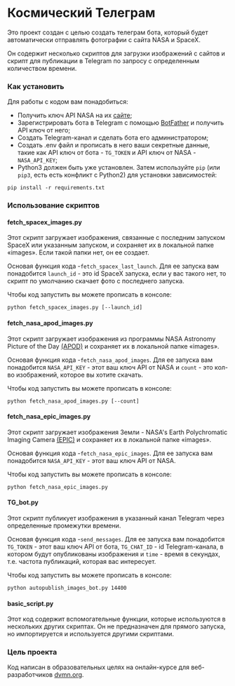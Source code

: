 # Космический Телеграм

Это проект создан с целью создать телеграм бота, который будет автоматически отправлять фотографии с сайта NASA и SpaceX. 

Он содержит несколько скриптов для загрузки изображений с сайтов и скрипт для публикации в Telegram по запросу с определенным количеством времени. 

### Как установить

Для работы с кодом вам понадобиться:
- Получить ключ API NASA на их [сайте](https://api.nasa.gov/);
- Зарегистрировать бота в Telegram с помощью [BotFather](https://telegram.me/BotFather) и получить API ключ от него;
- Создать Telegram-канал и сделать бота его администратором;
- Создать .env файл и прописать в него ваши секретные данные, такие как API ключ от бота - `TG_TOKEN` и API ключ от NASA - `NASA_API_KEY`;
- Python3 должен быть уже установлен. Затем используйте `pip` (или `pip3`, есть есть конфликт с Python2) для установки зависимостей:
```
pip install -r requirements.txt
```

### Использование скриптов
#### fetch_spacex_images.py
Этот скрипт загружает изображения, связанные с последним запуском SpaceX или указанным запуском, и сохраняет их в локальной папке «images». Если такой папки нет, он ее создает.

Основая функция кода -`fetch_spacex_last_launch`. Для ее запуска вам понадобится `launch_id` - это id SpaceX запуска, если у вас такого нет, то скрипт по умолчанию скачает фото с последнего запуска.

Чтобы код запустить вы можете прописать в консоле:
```
python fetch_spacex_images.py [--launch_id]
```

#### fetch_nasa_apod_images.py
Этот скрипт загружает изображения из программы NASA Astronomy Picture of the Day [(APOD)](https://api.nasa.gov/#apod) и сохраняет их в локальной папке «images». 

Основая функция кода -`fetch_nasa_apod_images`. Для ее запуска вам понадобится `NASA_API_KEY` - этот ваш ключ API от NASA и `count` - это кол-во изображений, которое вы хотите скачать.

Чтобы код запустить вы можете прописать в консоле:
```
python fetch_nasa_apod_images.py [--count]
```

#### fetch_nasa_epic_images.py
Этот скрипт загружает изображения Земли - NASA's Earth Polychromatic Imaging Camera [(EPIC)](https://api.nasa.gov/#epic) и сохраняет их в локальной папке «images». 

Основая функция кода -`fetch_nasa_epic_images`. Для ее запуска вам понадобится `NASA_API_KEY` - этот ваш ключ API от NASA.

Чтобы код запустить вы можете прописать в консоле:
```
python fetch_nasa_epic_images.py
```

#### TG_bot.py
Этот скрипт публикует изображения в указанный канал Telegram через определенные промежутки времени. 

Основая функция кода -`send_messages`. Для ее запуска вам понадобится `TG_TOKEN` - этот ваш ключ API от бота, `TG_CHAT_ID` - id Telegram-канала, в котором будут опубликованы изображения и `time` - время в секундах, т.е. частота публикаций, которая вас интересует.

Чтобы код запустить вы можете прописать в консоле:
```
python autopublish_images_bot.py 14400
```

#### basic_script.py
Этот код содержит вспомогательные функции, которые используются в нескольких других скриптах. Он не предназначен для прямого запуска, но импортируется и используется другими скриптами.

### Цель проекта

Код написан в образовательных целях на онлайн-курсе для веб-разработчиков [dvmn.org](https://dvmn.org/).
